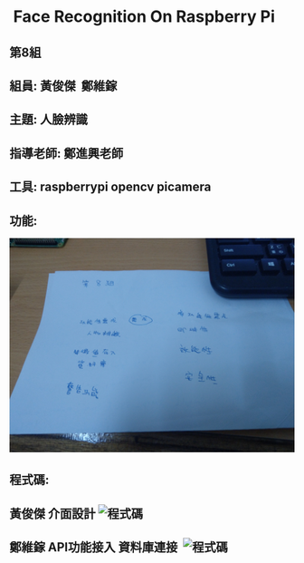 #  Face Recognition On Raspberry Pi
## 第8組
## 組員: 黃俊傑  鄭維鎵
## 主題: 人臉辨識
## 指導老師: 鄭進興老師
## 工具: raspberrypi opencv  picamera

## 功能:
![功能](FunctionPlan.jpg)
## 程式碼:
## 黃俊傑 介面設計 ![程式碼](https://github.com/WeiJiaZheng/nkfustTeam8/tree/master/0424089%E7%A8%8B%E5%BC%8F%E7%A2%BC)
## 鄭維鎵 API功能接入 資料庫連接  ![程式碼](https://github.com/WeiJiaZheng/nkfustTeam8/tree/master/0424093%E7%A8%8B%E5%BC%8F%E7%A2%BC)
